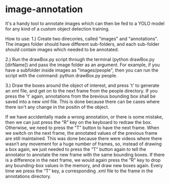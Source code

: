 # image-annotation
It's a handy tool to annotate images which can then be fed to a YOLO model for any kind of a custom object detection training.

How to use:
1.) Create two direcories, called "images" and "annotations". The images folder should have different sub-folders, and each sub-folder should contain images which needed to be annotated.

2.) Run the drawBox.py script through the terminal (python drawBox.py [dirName]) and pass the image folder as an argument.
For example, if you have a subfolder inside images as "images/people", then you can run the script with the command: python drawBox.py people.

3.) Draw the boxes around the object of interest, and press 't' to generate an xml file, and get on to the next frame from the people directory. If you press the 't' again, annotations from the brevious bounding box shall be saved into a new xml file. This is done because there can be cases where there isn't any change in the positin of the object.

If we have accidentally made a wrong annotation, or there is some mistake, then we can just press the “R” key on the keyboard to redraw the box. Otherwise, we need to press the “T” button to have the next frame. When we switch on the next frame, the annotated values of the previous frame are still maintained. This was done because there were videos where there wasn’t any movement for a huge number of frames, so, instead of drawing a box again, we just needed to press the “T” button again to tell the annotator to annotate the new frame with the same bounding boxes. If there is a difference in the next frame, we would again press the “R” key to drop any bounding-box values in the memory, and draw new boxes again. Every time we press the “T” key, a corresponding .xml file to the frame in the annotations directory.
